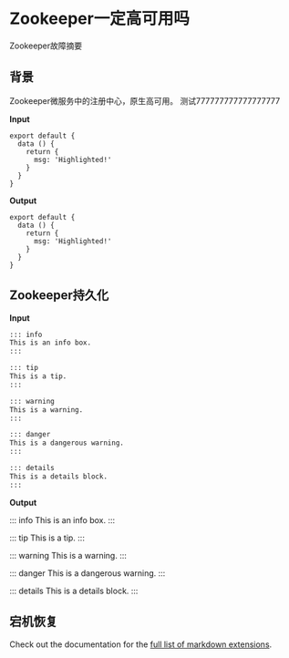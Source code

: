 # Zookeeper一定高可用吗

Zookeeper故障摘要

## 背景

Zookeeper微服务中的注册中心，原生高可用。
测试777777777777777777

**Input**

```js{4}
export default {
  data () {
    return {
      msg: 'Highlighted!'
    }
  }
}
```

**Output**

```js{4}
export default {
  data () {
    return {
      msg: 'Highlighted!'
    }
  }
}
```

## Zookeeper持久化

**Input**

```md
::: info
This is an info box.
:::

::: tip
This is a tip.
:::

::: warning
This is a warning.
:::

::: danger
This is a dangerous warning.
:::

::: details
This is a details block.
:::
```

**Output**

::: info
This is an info box.
:::

::: tip
This is a tip.
:::

::: warning
This is a warning.
:::

::: danger
This is a dangerous warning.
:::

::: details
This is a details block.
:::

## 宕机恢复

Check out the documentation for the [full list of markdown extensions](https://vitepress.dev/guide/markdown).
